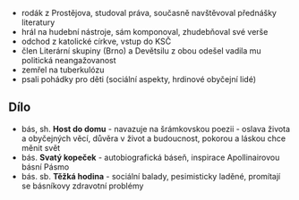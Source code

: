 - rodák z Prostějova, studoval práva, současně navštěvoval přednášky literatury
- hrál na hudební nástroje, sám komponoval, zhudebňoval své verše
- odchod z katolické církve, vstup do KSČ
- člen Literární skupiny (Brno) a Devětsilu z obou odešel vadila mu politická neangažovanost
- zemřel na tuberkulózu
- psali pohádky pro děti (sociální aspekty, hrdinové obyčejní lidé)
## Dílo
- bás, sh. **Host do domu** - navazuje na šrámkovskou poezii - oslava života a obyčejných věcí, důvěra v život a budoucnost, pokorou a láskou chce měnit svět
- bás. **Svatý kopeček** - autobiografická báseň, inspirace Apollinairovou básní Pásmo
- bás. sb. **Těžká hodina** - sociální balady, pesimisticky laděné, promítají se básníkovy zdravotní problémy
